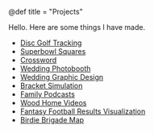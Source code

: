 @def title = "Projects"

Hello. Here are some things I have made. 

- [Disc Golf Tracking](/projects/disc_golf)
- [Superbowl Squares](/projects/superbowl_squares)
- [Crossword](/projects/crossword)
- [Wedding Photobooth](/projects/photobooth)
- [Wedding Graphic Design](/projects/wedding_design)
- [Bracket Simulation](/projects/bracket_sim)
- [Family Podcasts](/projects/podcasts)
- [Wood Home Videos](/projects/home_videos)
- [Fantasy Football Results Visualization](/projects/ff_viz)
- [Birdie Brigade Map](/projects/bb_map)